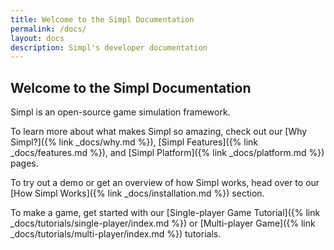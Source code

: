 ```yaml
---
title: Welcome to the Simpl Documentation
permalink: /docs/
layout: docs
description: Simpl's developer documentation
---
```


## Welcome to the Simpl Documentation

Simpl is an open-source game simulation framework.

To learn more about what makes Simpl so amazing, check out our [Why Simpl?]({% link _docs/why.md %}), [Simpl Features]({% link _docs/features.md %}), and [Simpl Platform]({% link _docs/platform.md %}) pages. 

To try out a demo or get an overview of how Simpl works, head over to our [How Simpl Works]({% link _docs/installation.md %}) section.

To make a game, get started with our [Single-player Game Tutorial]({% link _docs/tutorials/single-player/index.md %}) or [Multi-player Game]({% link _docs/tutorials/multi-player/index.md %}) tutorials.

